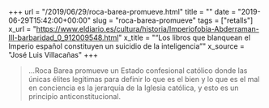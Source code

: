 +++
url = "/2019/06/29/roca-barea-promueve.html"
title = ""
date = "2019-06-29T15:42:00+00:00"
slug = "roca-barea-promueve"
tags = ["retalls"]
x_url = "https://www.eldiario.es/cultura/historia/Imperiofobia-Abderraman-III-barbaridad_0_912009548.html"
x_title = "“Los libros que blanquean el Imperio español constituyen un suicidio de la inteligencia”"
x_source = "José Luis Villacañas"
+++


> …Roca Barea promueve un Estado confesional católico donde las únicas élites legítimas para definir lo que es el bien y lo que es el mal en conciencia es la jerarquía de la Iglesia católica, y esto es un principio anticonstitucional.

